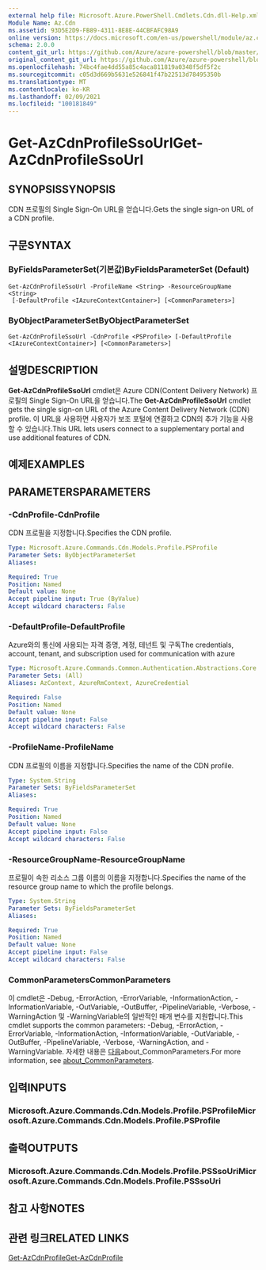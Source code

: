 ```yaml
---
external help file: Microsoft.Azure.PowerShell.Cmdlets.Cdn.dll-Help.xml
Module Name: Az.Cdn
ms.assetid: 93D5E2D9-FB89-4311-8E8E-44CBFAFC98A9
online version: https://docs.microsoft.com/en-us/powershell/module/az.cdn/get-azcdnprofilessourl
schema: 2.0.0
content_git_url: https://github.com/Azure/azure-powershell/blob/master/src/Cdn/Cdn/help/Get-AzCdnProfileSsoUrl.md
original_content_git_url: https://github.com/Azure/azure-powershell/blob/master/src/Cdn/Cdn/help/Get-AzCdnProfileSsoUrl.md
ms.openlocfilehash: 74bc4fae4dd55a85c4aca811819a0348f5df5f2c
ms.sourcegitcommit: c05d3d669b5631e526841f47b22513d78495350b
ms.translationtype: MT
ms.contentlocale: ko-KR
ms.lasthandoff: 02/09/2021
ms.locfileid: "100181849"
---
```

# <span data-ttu-id="5678c-101">Get-AzCdnProfileSsoUrl</span><span class="sxs-lookup"><span data-stu-id="5678c-101">Get-AzCdnProfileSsoUrl</span></span>

## <span data-ttu-id="5678c-102">SYNOPSIS</span><span class="sxs-lookup"><span data-stu-id="5678c-102">SYNOPSIS</span></span>
<span data-ttu-id="5678c-103">CDN 프로필의 Single Sign-On URL을 얻습니다.</span><span class="sxs-lookup"><span data-stu-id="5678c-103">Gets the single sign-on URL of a CDN profile.</span></span>

## <span data-ttu-id="5678c-104">구문</span><span class="sxs-lookup"><span data-stu-id="5678c-104">SYNTAX</span></span>

### <span data-ttu-id="5678c-105">ByFieldsParameterSet(기본값)</span><span class="sxs-lookup"><span data-stu-id="5678c-105">ByFieldsParameterSet (Default)</span></span>
```
Get-AzCdnProfileSsoUrl -ProfileName <String> -ResourceGroupName <String>
 [-DefaultProfile <IAzureContextContainer>] [<CommonParameters>]
```

### <span data-ttu-id="5678c-106">ByObjectParameterSet</span><span class="sxs-lookup"><span data-stu-id="5678c-106">ByObjectParameterSet</span></span>
```
Get-AzCdnProfileSsoUrl -CdnProfile <PSProfile> [-DefaultProfile <IAzureContextContainer>] [<CommonParameters>]
```

## <span data-ttu-id="5678c-107">설명</span><span class="sxs-lookup"><span data-stu-id="5678c-107">DESCRIPTION</span></span>
<span data-ttu-id="5678c-108">**Get-AzCdnProfileSsoUrl** cmdlet은 Azure CDN(Content Delivery Network) 프로필의 Single Sign-On URL을 얻습니다.</span><span class="sxs-lookup"><span data-stu-id="5678c-108">The **Get-AzCdnProfileSsoUrl** cmdlet gets the single sign-on URL of the Azure Content Delivery Network (CDN) profile.</span></span>
<span data-ttu-id="5678c-109">이 URL을 사용하면 사용자가 보조 포털에 연결하고 CDN의 추가 기능을 사용할 수 있습니다.</span><span class="sxs-lookup"><span data-stu-id="5678c-109">This URL lets users connect to a supplementary portal and use additional features of  CDN.</span></span>

## <span data-ttu-id="5678c-110">예제</span><span class="sxs-lookup"><span data-stu-id="5678c-110">EXAMPLES</span></span>

## <span data-ttu-id="5678c-111">PARAMETERS</span><span class="sxs-lookup"><span data-stu-id="5678c-111">PARAMETERS</span></span>

### <span data-ttu-id="5678c-112">-CdnProfile</span><span class="sxs-lookup"><span data-stu-id="5678c-112">-CdnProfile</span></span>
<span data-ttu-id="5678c-113">CDN 프로필을 지정합니다.</span><span class="sxs-lookup"><span data-stu-id="5678c-113">Specifies the CDN profile.</span></span>

```yaml
Type: Microsoft.Azure.Commands.Cdn.Models.Profile.PSProfile
Parameter Sets: ByObjectParameterSet
Aliases:

Required: True
Position: Named
Default value: None
Accept pipeline input: True (ByValue)
Accept wildcard characters: False
```

### <span data-ttu-id="5678c-114">-DefaultProfile</span><span class="sxs-lookup"><span data-stu-id="5678c-114">-DefaultProfile</span></span>
<span data-ttu-id="5678c-115">Azure와의 통신에 사용되는 자격 증명, 계정, 테넌트 및 구독</span><span class="sxs-lookup"><span data-stu-id="5678c-115">The credentials, account, tenant, and subscription used for communication with azure</span></span>

```yaml
Type: Microsoft.Azure.Commands.Common.Authentication.Abstractions.Core.IAzureContextContainer
Parameter Sets: (All)
Aliases: AzContext, AzureRmContext, AzureCredential

Required: False
Position: Named
Default value: None
Accept pipeline input: False
Accept wildcard characters: False
```

### <span data-ttu-id="5678c-116">-ProfileName</span><span class="sxs-lookup"><span data-stu-id="5678c-116">-ProfileName</span></span>
<span data-ttu-id="5678c-117">CDN 프로필의 이름을 지정합니다.</span><span class="sxs-lookup"><span data-stu-id="5678c-117">Specifies the name of the CDN profile.</span></span>

```yaml
Type: System.String
Parameter Sets: ByFieldsParameterSet
Aliases:

Required: True
Position: Named
Default value: None
Accept pipeline input: False
Accept wildcard characters: False
```

### <span data-ttu-id="5678c-118">-ResourceGroupName</span><span class="sxs-lookup"><span data-stu-id="5678c-118">-ResourceGroupName</span></span>
<span data-ttu-id="5678c-119">프로필이 속한 리소스 그룹 이름의 이름을 지정합니다.</span><span class="sxs-lookup"><span data-stu-id="5678c-119">Specifies the name of the resource group name to which the profile belongs.</span></span>

```yaml
Type: System.String
Parameter Sets: ByFieldsParameterSet
Aliases:

Required: True
Position: Named
Default value: None
Accept pipeline input: False
Accept wildcard characters: False
```

### <span data-ttu-id="5678c-120">CommonParameters</span><span class="sxs-lookup"><span data-stu-id="5678c-120">CommonParameters</span></span>
<span data-ttu-id="5678c-121">이 cmdlet은 -Debug, -ErrorAction, -ErrorVariable, -InformationAction, -InformationVariable, -OutVariable, -OutBuffer, -PipelineVariable, -Verbose, -WarningAction 및 -WarningVariable의 일반적인 매개 변수를 지원합니다.</span><span class="sxs-lookup"><span data-stu-id="5678c-121">This cmdlet supports the common parameters: -Debug, -ErrorAction, -ErrorVariable, -InformationAction, -InformationVariable, -OutVariable, -OutBuffer, -PipelineVariable, -Verbose, -WarningAction, and -WarningVariable.</span></span> <span data-ttu-id="5678c-122">자세한 내용은 [다음](http://go.microsoft.com/fwlink/?LinkID=113216)about_CommonParameters.</span><span class="sxs-lookup"><span data-stu-id="5678c-122">For more information, see [about_CommonParameters](http://go.microsoft.com/fwlink/?LinkID=113216).</span></span>

## <span data-ttu-id="5678c-123">입력</span><span class="sxs-lookup"><span data-stu-id="5678c-123">INPUTS</span></span>

### <span data-ttu-id="5678c-124">Microsoft.Azure.Commands.Cdn.Models.Profile.PSProfile</span><span class="sxs-lookup"><span data-stu-id="5678c-124">Microsoft.Azure.Commands.Cdn.Models.Profile.PSProfile</span></span>

## <span data-ttu-id="5678c-125">출력</span><span class="sxs-lookup"><span data-stu-id="5678c-125">OUTPUTS</span></span>

### <span data-ttu-id="5678c-126">Microsoft.Azure.Commands.Cdn.Models.Profile.PSSsoUri</span><span class="sxs-lookup"><span data-stu-id="5678c-126">Microsoft.Azure.Commands.Cdn.Models.Profile.PSSsoUri</span></span>

## <span data-ttu-id="5678c-127">참고 사항</span><span class="sxs-lookup"><span data-stu-id="5678c-127">NOTES</span></span>

## <span data-ttu-id="5678c-128">관련 링크</span><span class="sxs-lookup"><span data-stu-id="5678c-128">RELATED LINKS</span></span>

[<span data-ttu-id="5678c-129">Get-AzCdnProfile</span><span class="sxs-lookup"><span data-stu-id="5678c-129">Get-AzCdnProfile</span></span>](./Get-AzCdnProfile.md)



